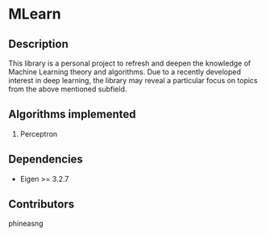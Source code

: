 # MLearn
## Description
This library is a personal project to refresh and deepen the knowledge of Machine Learning theory and algorithms. 
Due to a recently developed interest in deep learning, the library may reveal a particular focus on topics from the above mentioned subfield.

## Algorithms implemented
1. Perceptron

## Dependencies
* Eigen >= 3.2.7

## Contributors
phineasng	
